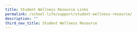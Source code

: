 ```yaml
---
title: Student Wellness Resource Links
permalink: /school-life/support/student-wellness-resource/
description: ""
third_nav_title: Student Wellness Resource
---
```


